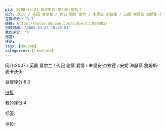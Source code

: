 ```yaml
---
pid: 2008-04-23-看过电影-成为简·奥斯汀
简介: 2007 / 英国 爱尔兰 / 传记 剧情 爱情 / 朱里安·杰拉德 / 安妮·海瑟薇 詹姆斯·麦卡沃伊
豆瓣评分: '8.3'
链接: https://movie.douban.com/subject/1920805/
创建时间: '2008-04-23 19:05:01'
我的评分: '4'
标签:
评论:
tags: [douban]
categories: [timeline]
---
```

简介:2007 / 英国 爱尔兰 / 传记 剧情 爱情 / 朱里安·杰拉德 / 安妮·海瑟薇 詹姆斯·麦卡沃伊

豆瓣评分:8.3

[链接](https://movie.douban.com/subject/1920805/)

我的评分:4

标签:

评论:


